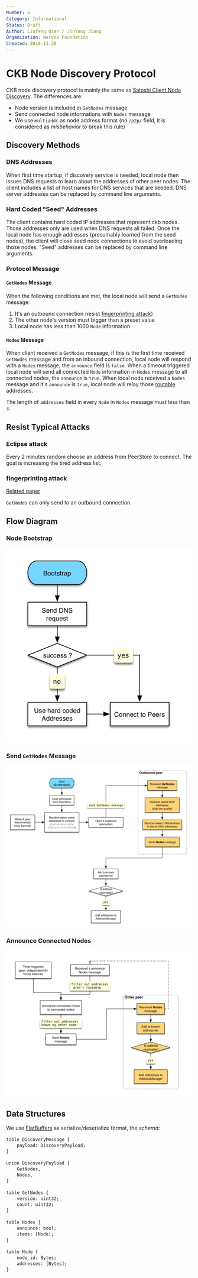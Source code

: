 ```yaml
---
Number: 6
Category: Informational
Status: Draft
Author: Linfeng Qian / JinYang Jiang
Organization: Nervos Foundation
Created: 2018-11-28
---
```


# CKB Node Discovery Protocol

CKB node discovery protocol is mainly the same as [Satoshi Client Node Discovery][0]. The differences are:
* Node version is included in `GetNodes` message
* Send connected node informations with `Nodes` message
* We use `multiaddr` as node address format (no `/p2p/` field, it is considered as *misbehavior* to break this rule)

## Discovery Methods
### DNS Addresses
When first time startup, if discovery service is needed, local node then issues DNS requests to learn about the addresses of other peer nodes. The client includes a list of host names for DNS services that are seeded. DNS server addresses can be replaced by command line arguments.

### Hard Coded "Seed" Addresses
The client contains hard coded IP addresses that represent ckb nodes. Those addresses only are used when DNS requests all failed. Once the local node has enough addresses (presumably learned from the seed nodes), the client will close seed node connections to avoid overloading those nodes. "Seed" addresses can be replaced by command line arguments.

### Protocol Message
#### `GetNodes` Message
When the following conditions are met, the local node will send a `GetNodes` message:

  1. It's an outbound connection (resist [fingerprinting attack][3])
  2. The other node's version must bigger than a preset value
  3. Local node has less than 1000 `Node` information 


#### `Nodes` Message
When client received a `GetNodes` message, if this is the first time received `GetNodes` message and from an inbound connection, local node will respond with a `Nodes` message, the `announce` field is `false`. When a timeout triggered local node will send all connected `Node` information in `Nodes` message to all connected nodes, the `announce` is `true`. When local node received a `Nodes` message and it's `announce` is `true`, local node will relay those [routable][1] addresses.

The length of `addresses` field in every `Node` in `Nodes` message must less than `3`.

## Resist Typical Attacks
### Eclipse attack
Every 2 minutes random choose an address from PeerStore to connect. The goal is increasing the tired address list.

### fingerprinting attack
[Related paper][3]

`GetNodes` can only send to an outbound connection.

## Flow Diagram
### Node Bootstrap
![](images/bootstrap.png)
### Send `GetNodes` Message
![](images/get-nodes.png)
### Announce Connected Nodes
![](images/announce-nodes.png)

## Data Structures
We use [FlatBuffers][2] as serialize/deserialize format, the *schema*:

```
table DiscoveryMessage {
    payload: DiscoveryPayload;
}

union DiscoveryPayload {
    GetNodes,
    Nodes,
}

table GetNodes {
    version: uint32;
    count: uint32;
}

table Nodes {
    announce: bool;
    items: [Node];
}

table Node {
    node_id: Bytes;
    addresses: [Bytes];
}
```

[0]: https://en.bitcoin.it/wiki/Satoshi_Client_Node_Discovery
[1]: https://www.iana.org/assignments/iana-ipv4-special-registry/iana-ipv4-special-registry.xhtml
[2]: https://google.github.io/flatbuffers/
[3]: https://arxiv.org/pdf/1410.6079.pdf
